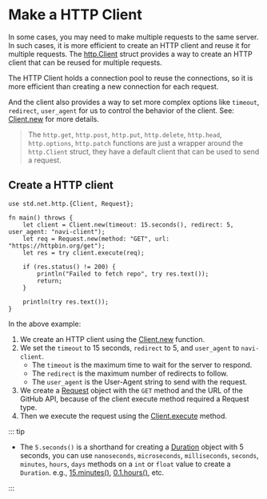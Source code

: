 # Make a HTTP Client

In some cases, you may need to make multiple requests to the same server. In such cases, it is more efficient to create an HTTP client and reuse it for multiple requests. The [http.Client](/stdlib/std.net.http#std.net.http.Client) struct provides a way to create an HTTP client that can be reused for multiple requests.

The HTTP Client holds a connection pool to reuse the connections, so it is more efficient than creating a new connection for each request.

And the client also provides a way to set more complex options like `timeout`, `redirect`, `user_agent` for us to control the behavior of the client. See: [Client.new](/stdlib/std.net.http#Client.new) for more details.

> The `http.get`, `http.post`, `http.put`, `http.delete`, `http.head`, `http.options`, `http.patch` functions are just a wrapper around the `http.Client` struct, they have a default client that can be used to send a request.

## Create a HTTP client

```nv,no_run
use std.net.http.{Client, Request};

fn main() throws {
    let client = Client.new(timeout: 15.seconds(), redirect: 5, user_agent: "navi-client");
    let req = Request.new(method: "GET", url: "https://httpbin.org/get");
    let res = try client.execute(req);

    if (res.status() != 200) {
        println("Failed to fetch repo", try res.text());
        return;
    }

    println(try res.text());
}
```

In the above example:

1. We create an HTTP client using the [Client.new](/stdlib/std.net.http#std.net.http.Client#new) function.
2. We set the `timeout` to 15 seconds, `redirect` to 5, and `user_agent` to `navi-client`.
   - The `timeout` is the maximum time to wait for the server to respond.
   - The `redirect` is the maximum number of redirects to follow.
   - The `user_agent` is the User-Agent string to send with the request.
3. We create a [Request](/stdlib/std.net.http#std.net.http.Request) object with the `GET` method and the URL of the GitHub API, because of the client execute method required a Request type.
4. Then we execute the request using the [Client.execute](/stdlib/std.net.http#Client#execute) method.

::: tip

- The `5.seconds()` is a shorthand for creating a [Duration](/stdlib/std.time#std.time.Duration) object with 5 seconds, you can use `nanoseconds`, `microseconds`, `milliseconds`, `seconds`, `minutes`, `hours`, `days` methods on a `int` or `float` value to create a `Duration`. e.g., [15.minutes()](/stdlib/lang.int#int#minutes), [0.1.hours()](/stdlib/lang.float#float#hours), etc.

:::
